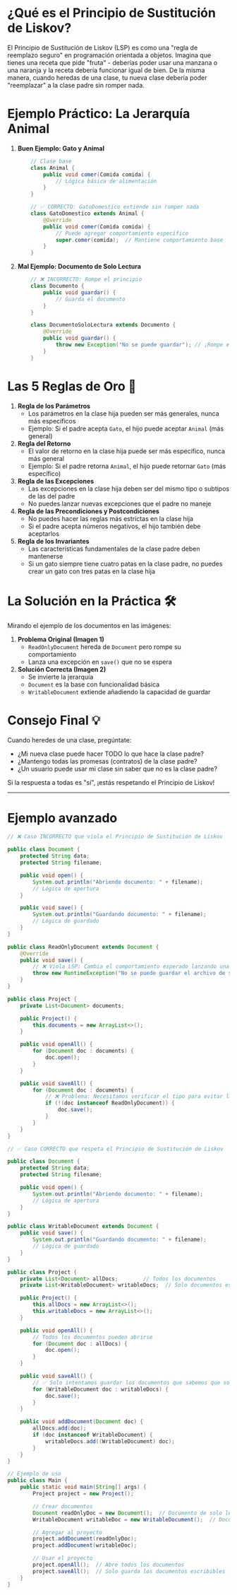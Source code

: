 # ¿Qué es el Principio de Sustitución de Liskov?

El Principio de Sustitución de Liskov (LSP) es como una "regla de reemplazo seguro" en programación orientada a objetos. Imagina que tienes una receta que pide "fruta" - deberías poder usar una manzana o una naranja y la receta debería funcionar igual de bien. De la misma manera, cuando heredas de una clase, tu nueva clase debería poder "reemplazar" a la clase padre sin romper nada.

# Ejemplo Práctico: La Jerarquía Animal

1.  **Buen Ejemplo: Gato y Animal**

    ```java
        // Clase base
        class Animal {
            public void comer(Comida comida) {
                // Lógica básica de alimentación
            }
        }

        // ✅ CORRECTO: GatoDomestico extiende sin romper nada
        class GatoDomestico extends Animal {
            @Override
            public void comer(Comida comida) {
                // Puede agregar comportamiento específico
                super.comer(comida);  // Mantiene comportamiento base
            }
        }
    ```

2.  **Mal Ejemplo: Documento de Solo Lectura**

    ```java
        // ❌ INCORRECTO: Rompe el principio
        class Documento {
            public void guardar() {
                // Guarda el documento
            }
        }

        class DocumentoSoloLectura extends Documento {
            @Override
            public void guardar() {
                throw new Exception("No se puede guardar"); // ¡Rompe el comportamiento esperado!
            }
        }
    ```

# Las 5 Reglas de Oro 🌟

1.  **Regla de los Parámetros**
    - Los parámetros en la clase hija pueden ser más generales, nunca más específicos
    - Ejemplo: Si el padre acepta `Gato`, el hijo puede aceptar `Animal` (más general)
2.  **Regla del Retorno**
    - El valor de retorno en la clase hija puede ser más específico, nunca más general
    - Ejemplo: Si el padre retorna `Animal`, el hijo puede retornar `Gato` (más específico)
3.  **Regla de las Excepciones**
    - Las excepciones en la clase hija deben ser del mismo tipo o subtipos de las del padre
    - No puedes lanzar nuevas excepciones que el padre no maneje
4.  **Regla de las Precondiciones y Postcondiciones**
    - No puedes hacer las reglas más estrictas en la clase hija
    - Si el padre acepta números negativos, el hijo también debe aceptarlos
5.  **Regla de los Invariantes**
    - Las características fundamentales de la clase padre deben mantenerse
    - Si un gato siempre tiene cuatro patas en la clase padre, no puedes crear un gato con tres patas en la clase hija

# La Solución en la Práctica 🛠️

Mirando el ejemplo de los documentos en las imágenes:

1.  **Problema Original (Imagen 1)**
    - `ReadOnlyDocument` hereda de `Document` pero rompe su comportamiento
    - Lanza una excepción en `save()` que no se espera
2.  **Solución Correcta (Imagen 2)**
    - Se invierte la jerarquía
    - `Document` es la base con funcionalidad básica
    - `WritableDocument` extiende añadiendo la capacidad de guardar

# Consejo Final 💡

Cuando heredes de una clase, pregúntate:

- ¿Mi nueva clase puede hacer TODO lo que hace la clase padre?
- ¿Mantengo todas las promesas (contratos) de la clase padre?
- ¿Un usuario puede usar mi clase sin saber que no es la clase padre?

Si la respuesta a todas es "sí", ¡estás respetando el Principio de Liskov!

---

# Ejemplo avanzado

```java
// ❌ Caso INCORRECTO que viola el Principio de Sustitución de Liskov

public class Document {
    protected String data;
    protected String filename;

    public void open() {
        System.out.println("Abriendo documento: " + filename);
        // Lógica de apertura
    }

    public void save() {
        System.out.println("Guardando documento: " + filename);
        // Lógica de guardado
    }
}

public class ReadOnlyDocument extends Document {
    @Override
    public void save() {
        // ❌ Viola LSP: Cambia el comportamiento esperado lanzando una excepción
        throw new RuntimeException("No se puede guardar el archivo de solo lectura.");
    }
}

public class Project {
    private List<Document> documents;

    public Project() {
        this.documents = new ArrayList<>();
    }

    public void openAll() {
        for (Document doc : documents) {
            doc.open();
        }
    }

    public void saveAll() {
        for (Document doc : documents) {
            // ❌ Problema: Necesitamos verificar el tipo para evitar la excepción
            if (!(doc instanceof ReadOnlyDocument)) {
                doc.save();
            }
        }
    }
}

// ✅ Caso CORRECTO que respeta el Principio de Sustitución de Liskov

public class Document {
    protected String data;
    protected String filename;

    public void open() {
        System.out.println("Abriendo documento: " + filename);
        // Lógica de apertura
    }
}

public class WritableDocument extends Document {
    public void save() {
        System.out.println("Guardando documento: " + filename);
        // Lógica de guardado
    }
}

public class Project {
    private List<Document> allDocs;        // Todos los documentos
    private List<WritableDocument> writableDocs;  // Solo documentos escribibles

    public Project() {
        this.allDocs = new ArrayList<>();
        this.writableDocs = new ArrayList<>();
    }

    public void openAll() {
        // Todos los documentos pueden abrirse
        for (Document doc : allDocs) {
            doc.open();
        }
    }

    public void saveAll() {
        // ✅ Solo intentamos guardar los documentos que sabemos que son escribibles
        for (WritableDocument doc : writableDocs) {
            doc.save();
        }
    }

    public void addDocument(Document doc) {
        allDocs.add(doc);
        if (doc instanceof WritableDocument) {
            writableDocs.add((WritableDocument) doc);
        }
    }
}

// Ejemplo de uso
public class Main {
    public static void main(String[] args) {
        Project project = new Project();

        // Crear documentos
        Document readOnlyDoc = new Document();  // Documento de solo lectura
        WritableDocument writableDoc = new WritableDocument();  // Documento escribible

        // Agregar al proyecto
        project.addDocument(readOnlyDoc);
        project.addDocument(writableDoc);

        // Usar el proyecto
        project.openAll();  // Abre todos los documentos
        project.saveAll();  // Solo guarda los documentos escribibles
    }
}
```
